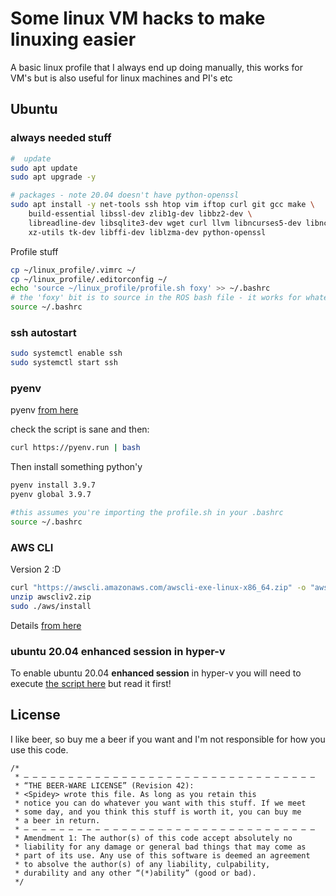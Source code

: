 # Some linux VM hacks to make linuxing easier

A basic linux profile that I always end up doing manually, this works for VM's but is also useful for linux machines and PI's etc

## Ubuntu

### always needed stuff

```bash
#  update
sudo apt update
sudo apt upgrade -y

# packages - note 20.04 doesn't have python-openssl
sudo apt install -y net-tools ssh htop vim iftop curl git gcc make \
    build-essential libssl-dev zlib1g-dev libbz2-dev \
    libreadline-dev libsqlite3-dev wget curl llvm libncurses5-dev libncursesw5-dev \
    xz-utils tk-dev libffi-dev liblzma-dev python-openssl
```

Profile stuff
```bash
cp ~/linux_profile/.vimrc ~/
cp ~/linux_profile/.editorconfig ~/
echo 'source ~/linux_profile/profile.sh foxy' >> ~/.bashrc
# the 'foxy' bit is to source in the ROS bash file - it works for whatever the ROS folder is called - this could be done more elegantly
source ~/.bashrc
```

### ssh autostart

```bash
sudo systemctl enable ssh
sudo systemctl start ssh
```
### pyenv

pyenv [from here](https://github.com/pyenv/pyenv-installer)

check the script is sane and then:

```bash
curl https://pyenv.run | bash
```

Then install something python'y

```bash
pyenv install 3.9.7
pyenv global 3.9.7

#this assumes you're importing the profile.sh in your .bashrc
source ~/.bashrc
```

### AWS CLI

Version 2 :D

```bash
curl "https://awscli.amazonaws.com/awscli-exe-linux-x86_64.zip" -o "awscliv2.zip"
unzip awscliv2.zip
sudo ./aws/install

```

Details [from here](https://docs.aws.amazon.com/cli/latest/userguide/install-cliv2-linux.html)

### ubuntu 20.04 enhanced session in hyper-v

To enable ubuntu 20.04 **enhanced session** in hyper-v you will need to execute [the script here](https://raw.githubusercontent.com/microsoft/linux-vm-tools/cb07b3eaeb89822ebc6eaddb10f3932bb1879f47/ubuntu/20.04/install.sh) but read it first!

## License

I like beer, so buy me a beer if you want and I'm not responsible for how you use this code.

```text
/* 
 * — — — — — — — — — — — — — — — — — — — — — — — — — — — — — — — — — 
 * “THE BEER-WARE LICENSE” (Revision 42):
 * <Spidey> wrote this file. As long as you retain this  
 * notice you can do whatever you want with this stuff. If we meet
 * some day, and you think this stuff is worth it, you can buy me
 * a beer in return.
 * — — — — — — — — — — — — — — — — — — — — — — — — — — — — — — — — — 
 * Amendment 1: The author(s) of this code accept absolutely no 
 * liability for any damage or general bad things that may come as 
 * part of its use. Any use of this software is deemed an agreement 
 * to absolve the author(s) of any liability, culpability, 
 * durability and any other “(*)ability” (good or bad).
 */
```
